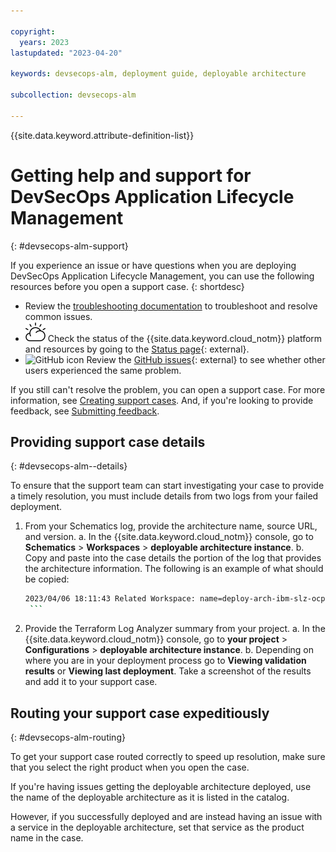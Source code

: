 ```yaml
---

copyright:
  years: 2023
lastupdated: "2023-04-20"

keywords: devsecops-alm, deployment guide, deployable architecture

subcollection: devsecops-alm

---
```


{{site.data.keyword.attribute-definition-list}}


# Getting help and support for DevSecOps Application Lifecycle Management
{: #devsecops-alm-support}

If you experience an issue or have questions when you are deploying DevSecOps Application Lifecycle Management, you can use the following resources before you open a support case.
{: shortdesc}


* Review the [troubleshooting documentation](/docs/devsecops-alm?topic=devsecops-alm-devsecops-alm-issue-analysis) to troubleshoot and resolve common issues.
* ![{{site.data.keyword.cloud_notm}} icon](images/ibm-cloud-16.svg "IBM Cloud icon") Check the status of the {{site.data.keyword.cloud_notm}} platform and resources by going to the [Status page](https://cloud.ibm.com/status){: external}.
* ![GitHub icon](../icons/logo-github-16.svg "GitHub icon") Review the [GitHub issues](https://github.com/terraform-ibm-modules/terraform-ibm-powervs-sap/issues){: external} to see whether other users experienced the same problem.


<!-- In this list above, you can also provide a public slack channel for searching for answers or asking questions in a forum, if there is one available. For example, you'd include a bullet like "![Slack icon](../icons/logo-slack-16.svg "GitHub icon") Ask product experts and the community questions on the [slack-channel-name)[url.com] slack channel."  -->

If you still can't resolve the problem, you can open a support case. For more information, see [Creating support cases](/docs/get-support?topic=get-support-open-case). And, if you're looking to provide feedback, see [Submitting feedback](/docs/overview?topic=overview-feedback).

## Providing support case details
{: #devsecops-alm--details}

To ensure that the support team can start investigating your case to provide a timely resolution, you must include details from two logs from your failed deployment.


1. From your Schematics log, provide the architecture name, source URL, and version.
   a. In the {{site.data.keyword.cloud_notm}} console, go to **Schematics** > **Workspaces** > **deployable architecture instance**.
   b. Copy and paste into the case details the portion of the log that provides the architecture information. The following is an example of what should be copied:
      
      ```sh
      2023/04/06 18:11:43 Related Workspace: name=deploy-arch-ibm-slz-ocp-04-06-2023, sourcerelease=(not specified), sourceurl=https modules/terraform-ibm-landing-zone/archive/v3.1.2.tar.gz,tolder=terratorm-ibm-landing-zone-3.1.2/patterns/roks
       ```

2. Provide the Terraform Log Analyzer summary from your project.
   a. In the {{site.data.keyword.cloud_notm}} console, go to **your project** > **Configurations** > **deployable architecture instance**.
   b. Depending on where you are in your deployment process go to **Viewing validation results** or **Viewing last deployment**. Take a screenshot of the results and add it to your support case.

## Routing your support case expeditiously 
{: #devsecops-alm-routing}

To get your support case routed correctly to speed up resolution, make sure that you select the right product when you open the case. 

If you're having issues getting the deployable architecture deployed, use the name of the deployable architecture as it is listed in the catalog. 

However, if you successfully deployed and are instead having an issue with a service in the deployable architecture, set that service as the product name in the case. 

 
  
